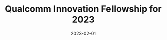 ---
title: Qualcomm Innovation Fellowship for 2023

date: '2023-02-01'

summary: The 2023 edition of QIF program in Europe has just started. Similar to previous years, it awards $40,000 to four PhD students. [More info](https://www.qualcomm.com/research/university-relations/innovation-fellowship/2023-europe)
---